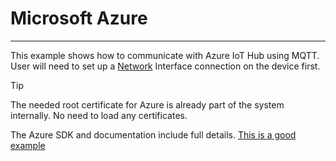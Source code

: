 # Microsoft Azure

---

This example shows how to communicate with Azure IoT Hub using MQTT. User will need to set up a [Network](networking.md) Interface connection on the device first.

> [!TIP]
> The needed root certificate for Azure is already part of the system internally. No need to load any certificates.

The Azure SDK and documentation include full details. [This is a good example](https://learn.microsoft.com/en-us/dotnet/api/overview/azure/iot?view=azure-dotnet)
